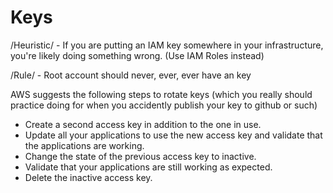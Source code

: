 # Keys

/Heuristic/ - If you are putting an IAM key somewhere in your infrastructure, you're likely doing something wrong. (Use IAM Roles instead)

/Rule/ - Root account should never, ever, ever have an key

AWS suggests the following steps to rotate keys (which you really should practice doing for when you accidently publish your key to github or such)
- Create a second access key in addition to the one in use.
- Update all your applications to use the new access key and validate that the applications are working.
- Change the state of the previous access key to inactive.
- Validate that your applications are still working as expected.
- Delete the inactive access key.